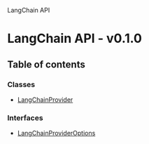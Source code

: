 LangChain API

# LangChain API - v0.1.0

## Table of contents

### Classes

- [LangChainProvider](/api-reference/langchain/classes/LangChainProvider)

### Interfaces

- [LangChainProviderOptions](/api-reference/langchain/interfaces/LangChainProviderOptions)
